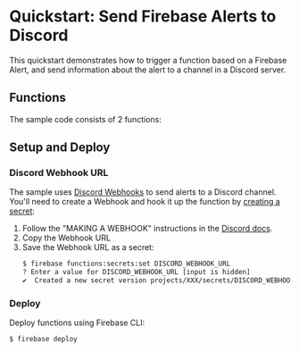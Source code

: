 # Quickstart: Send Firebase Alerts to Discord

This quickstart demonstrates how to trigger a function based on a Firebase Alert, and send information about the alert to a channel in a Discord server.

## Functions
The sample code consists of 2 functions:

## Setup and Deploy

### Discord Webhook URL

The sample uses [Discord Webhooks](https://support.discord.com/hc/en-us/articles/228383668-Intro-to-Webhooks) to send alerts to a Discord channel. You'll need to create a Webhook and hook it up the function by [creating a secret](https://firebase.google.com/docs/functions/config-env#secret-manager):

1. Follow the "MAKING A WEBHOOK" instructions in the [Discord docs](https://support.discord.com/hc/en-us/articles/228383668-Intro-to-Webhooks). 
1. Copy the Webhook URL
1. Save the Webhook URL as a secret:
    ```bash
    $ firebase functions:secrets:set DISCORD_WEBHOOK_URL
    ? Enter a value for DISCORD_WEBHOOK_URL [input is hidden]
    ✔  Created a new secret version projects/XXX/secrets/DISCORD_WEBHOOK_URL/versions/1
    ```

### Deploy
Deploy functions using Firebase CLI:

```bash
$ firebase deploy
```

